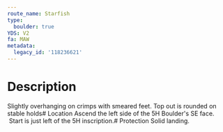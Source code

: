 ```yaml
---
route_name: Starfish
type:
  boulder: true
YDS: V2
fa: MAW
metadata:
  legacy_id: '118236621'
---
```

# Description
Slightly overhanging on crimps with smeared feet. Top out is rounded on stable holds# Location
Ascend the left side of the 5H Boulder's SE face.  Start is just left of the 5H inscription.# Protection
Solid landing.